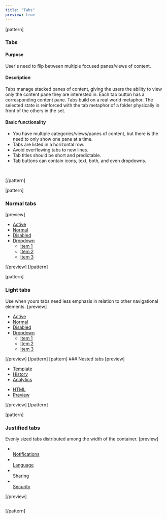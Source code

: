 ```yaml
---
title: "Tabs"
preview: true
---
```


[pattern]
<h3>Tabs</h3>

#### Purpose
User's need to flip between multiple focused panes/views of content.

#### Description
Tabs manage stacked panes of content, giving the users the ability to view only the content pane they are interested in. Each tab button has a corresponding content pane. Tabs build on a real world metaphor. The selected state is reinforced with the tab metaphor of a folder physically in front of the others in the set.

#### Basic functionality
- You have multiple categories/views/panes of content, but there is the need to only show one pane at a time.
- Tabs are listed in a horizontal row.
- Avoid overflowing tabs to new lines.
- Tab titles should be short and predictable.
- Tab buttons can contain icons, text, both, and even dropdowns.

&nbsp;

[/pattern]

[pattern]
### Normal tabs

[preview]
<ul class="nav nav-tabs" role="tablist">
  <li class="active"><a href="#" role="tab" data-toggle="tab">Active</a></li>
  <li><a href="#" role="tab" data-toggle="tab">Normal</a></li>
  <li class="disabled"><a href="#" role="tab">Disabled</a></li>
  <li class="dropdown">
      <a class="dropdown-toggle" data-toggle="dropdown" href="#">
          Dropdown <span class="caret"></span>
        </a>
        <ul class="dropdown-menu" role="menu">
          <li role="presentation"><a href="#">Item 1</a></li>
          <li role="presentation"><a href="#">Item 2</a></li>
          <li role="presentation"><a href="#">Item 3</a></li>
        </ul>
  </li>
</ul>
<div style="border-top: none; border-radius: 0;" class="panel panel-default">
    <div class="panel-body">
        <p></p><p></p>
    </div>
</div>
[/preview]
[/pattern]

[pattern]
### Light tabs
Use when yours tabs need less emphasis in relation to other navigational elements. 
[preview]
<ul class="nav nav-tabs nav-tabs-light" role="tablist">
  <li class="active"><a href="#" role="tab" data-toggle="tab">Active</a></li>
  <li><a href="#" role="tab" data-toggle="tab">Normal</a></li>
  <li class="disabled"><a href="#" role="tab">Disabled</a></li>
  <li class="dropdown">
      <a class="dropdown-toggle" data-toggle="dropdown" href="#">
          Dropdown <span class="caret"></span>
        </a>
        <ul class="dropdown-menu" role="menu">
          <li role="presentation"><a href="#">Item 1</a></li>
          <li role="presentation"><a href="#">Item 2</a></li>
          <li role="presentation"><a href="#">Item 3</a></li>
        </ul>
  </li>
</ul>
[/preview]
[/pattern]
[pattern]
### Nested tabs
[preview]
<ul class="nav nav-tabs" role="tablist">
  <li class="active"><a href="#" role="tab" data-toggle="tab">Template</a></li>
  <li><a href="#" role="tab" data-toggle="tab">History</a></li>
  <li><a href="#" role="tab" data-toggle="tab">Analytics</a></li>
</ul>
<div style="border-top: none; border-radius: 0;" class="panel panel-default">
    <ul class="nav nav-tabs nav-tabs-light" role="tablist">
      <li><a href="#" role="tab" data-toggle="tab">HTML</a></li>
      <li class="active"><a href="#" role="tab" data-toggle="tab">Preview</a></li>
    </ul>
    <div class="panel-body">
        <p></p><p></p>
    </div>
</div>
[/preview]
[/pattern]

[pattern]
### Justified tabs
Evenly sized tabs distributed among the width of the container.
[preview]
<ul class="nav nav-tabs nav-justified text-center" role="tablist">
  <li class="active"><a href="#" role="tab" data-toggle="tab"><i class="fa fa-3x fa-bell"></i><br>Notifications</a></li>
  <li><a href="#" role="tab" data-toggle="tab"><i class="fa fa-3x fa-flag"></i><br>Language</a></li>
  <li><a href="#" role="tab" data-toggle="tab"><i class="fa fa-3x fa-folder-open"></i><br>Sharing</a></li>
  <li><a href="#" role="tab" data-toggle="tab"><i class="fa fa-3x fa-lock"></i><br>Security</a></li>
</ul>
<div style="border-top: none; border-radius: 0;" class="panel panel-default">
    <div class="panel-body">
        <p></p><p></p>
    </div>
</div>
[/preview]

```html

```
[/pattern]
